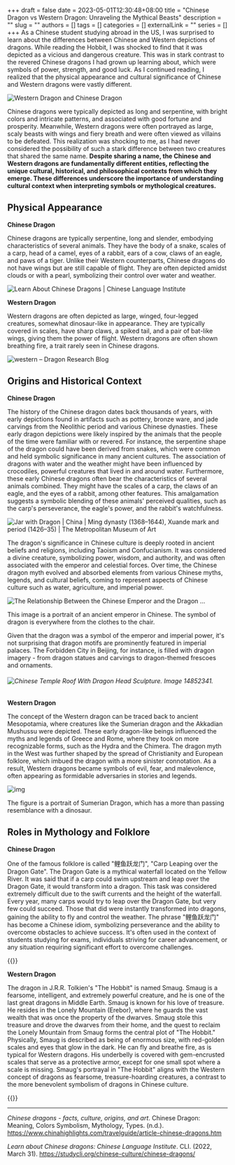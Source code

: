 +++
draft = false
date = 2023-05-01T12:30:48+08:00
title = "Chinese Dragon vs Western Dragon: Unraveling the Mythical Beasts"
description = ""
slug = ""
authors = []
tags = []
categories = []
externalLink = ""
series = []
+++
As a Chinese student studying abroad in the US, I was surprised to learn about the differences between Chinese and Western depictions of dragons. While reading the Hobbit, I was shocked to find that it was depicted as a vicious and dangerous creature. This was in stark contrast to the revered Chinese dragons I had grown up learning about, which were symbols of power, strength, and good luck. As I continued reading, I realized that the physical appearance and cultural significance of Chinese and Western dragons were vastly different. 

![Western Dragon and Chinese Dragon](https://raw.githubusercontent.com/baboonSTW/Blog-img/main/202305010053237.jpeg)

Chinese dragons were typically depicted as long and serpentine, with bright colors and intricate patterns, and associated with good fortune and prosperity. Meanwhile, Western dragons were often portrayed as large, scaly beasts with wings and fiery breath and were often viewed as villains to be defeated. This realization was shocking to me, as I had never considered the possibility of such a stark difference between two creatures that shared the same name. **Despite sharing a name, the Chinese and Western dragons are fundamentally different entities, reflecting the unique cultural, historical, and philosophical contexts from which they emerge. These differences underscore the importance of understanding cultural context when interpreting symbols or mythological creatures.** 

## Physical Appearance

**Chinese Dragon**

Chinese dragons are typically serpentine, long and slender, embodying characteristics of several animals. They have the body of a snake, scales of a carp, head of a camel, eyes of a rabbit, ears of a cow, claws of an eagle, and paws of a tiger. Unlike their Western counterparts, Chinese dragons do not have wings but are still capable of flight. They are often depicted amidst clouds or with a pearl, symbolizing their control over water and weather.

![Learn About Chinese Dragons | Chinese Language Institute](https://raw.githubusercontent.com/baboonSTW/Blog-img/main/202305111144202.png)

**Western Dragon**

Western dragons are often depicted as large, winged, four-legged creatures, somewhat dinosaur-like in appearance. They are typically covered in scales, have sharp claws, a spiked tail, and a pair of bat-like wings, giving them the power of flight. Western dragons are often shown breathing fire, a trait rarely seen in Chinese dragons.

![western – Dragon Research Blog](https://raw.githubusercontent.com/baboonSTW/Blog-img/main/202305111145922.jpeg)

## Origins and Historical Context

**Chinese Dragon**

The history of the Chinese dragon dates back thousands of years, with early depictions found in artifacts such as pottery, bronze ware, and jade carvings from the Neolithic period and various Chinese dynasties. These early dragon depictions were likely inspired by the animals that the people of the time were familiar with or revered. For instance, the serpentine shape of the dragon could have been derived from snakes, which were common and held symbolic significance in many ancient cultures. The association of dragons with water and the weather might have been influenced by crocodiles, powerful creatures that lived in and around water. Furthermore, these early Chinese dragons often bear the characteristics of several animals combined. They might have the scales of a carp, the claws of an eagle, and the eyes of a rabbit, among other features. This amalgamation suggests a symbolic blending of these animals' perceived qualities, such as the carp's perseverance, the eagle's power, and the rabbit's watchfulness.

![Jar with Dragon | China | Ming dynasty (1368–1644), Xuande mark and period  (1426–35) | The Metropolitan Museum of Art](https://raw.githubusercontent.com/baboonSTW/Blog-img/main/202305111200046.jpeg)

The dragon's significance in Chinese culture is deeply rooted in ancient beliefs and religions, including Taoism and Confucianism. It was considered a divine creature, symbolizing power, wisdom, and authority, and was often associated with the emperor and celestial forces. Over time, the Chinese dragon myth evolved and absorbed elements from various Chinese myths, legends, and cultural beliefs, coming to represent aspects of Chinese culture such as water, agriculture, and imperial power.

![The Relationship Between the Chinese Emperor and the Dragon ...](https://raw.githubusercontent.com/baboonSTW/Blog-img/main/202305010101889.jpeg)

This image is a portrait of an ancient emperor in Chinese. The symbol of dragon is everywhere from the clothes to the chair. 

Given that the dragon was a symbol of the emperor and imperial power, it's not surprising that dragon motifs are prominently featured in imperial palaces. The Forbidden City in Beijing, for instance, is filled with dragon imagery - from dragon statues and carvings to dragon-themed frescoes and ornaments.

###### ![Chinese Temple Roof With Dragon Head Sculpture. Image 14852341.](https://raw.githubusercontent.com/baboonSTW/Blog-img/main/202305111216593.jpeg)

**Western Dragon**

The concept of the Western dragon can be traced back to ancient Mesopotamia, where creatures like the Sumerian dragon and the Akkadian Mushussu were depicted. These early dragon-like beings influenced the myths and legends of Greece and Rome, where they took on more recognizable forms, such as the Hydra and the Chimera. The dragon myth in the West was further shaped by the spread of Christianity and European folklore, which imbued the dragon with a more sinister connotation. As a result, Western dragons became symbols of evil, fear, and malevolence, often appearing as formidable adversaries in stories and legends.

![img](https://raw.githubusercontent.com/baboonSTW/Blog-img/main/202305010106216.jpeg)

The figure is a portrait of Sumerian Dragon, which has a more than passing resemblance with a dinosaur. 

## Roles in Mythology and Folklore

**Chinese Dragon**

One of the famous folklore is called "鲤鱼跃龙门", "Carp Leaping over the Dragon Gate". The Dragon Gate is a mythical waterfall located on the Yellow River. It was said that if a carp could swim upstream and leap over the Dragon Gate, it would transform into a dragon. This task was considered extremely difficult due to the swift currents and the height of the waterfall. Every year, many carps would try to leap over the Dragon Gate, but very few could succeed. Those that did were instantly transformed into dragons, gaining the ability to fly and control the weather. The phrase "鲤鱼跃龙门" has become a Chinese idiom, symbolizing perseverance and the ability to overcome obstacles to achieve success. It's often used in the context of students studying for exams, individuals striving for career advancement, or any situation requiring significant effort to overcome challenges.

{{<youtube QVifBgyq0zs>}}



**Western Dragon**

The dragon in J.R.R. Tolkien's "The Hobbit" is named Smaug. Smaug is a fearsome, intelligent, and extremely powerful creature, and he is one of the last great dragons in Middle Earth. Smaug is known for his love of treasure. He resides in the Lonely Mountain (Erebor), where he guards the vast wealth that was once the property of the dwarves. Smaug stole this treasure and drove the dwarves from their home, and the quest to reclaim the Lonely Mountain from Smaug forms the central plot of "The Hobbit." Physically, Smaug is described as being of enormous size, with red-golden scales and eyes that glow in the dark. He can fly and breathe fire, as is typical for Western dragons. His underbelly is covered with gem-encrusted scales that serve as a protective armor, except for one small spot where a scale is missing. Smaug's portrayal in "The Hobbit" aligns with the Western concept of dragons as fearsome, treasure-hoarding creatures, a contrast to the more benevolent symbolism of dragons in Chinese culture.

{{<youtube sBN1E0VmP1M>}}

---

*Chinese dragons - facts, culture, origins, and art*. Chinese Dragon: Meaning, Colors Symbolism, Mythology, Types. (n.d.). https://www.chinahighlights.com/travelguide/article-chinese-dragons.htm 

*Learn about Chinese dragons: Chinese Language Institute*. CLI. (2022, March 31). https://studycli.org/chinese-culture/chinese-dragons/ 

